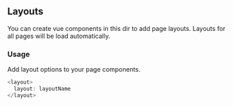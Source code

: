 ## Layouts
You can create vue components in this dir to add page layouts. Layouts for all pages will be load automatically.

### Usage
Add layout options to your page components.
```js
<layout>
  layout: layoutName
</layout>
```

<!-- TODO: npm source link -->